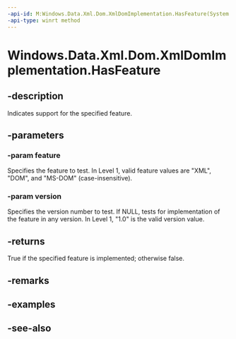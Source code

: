 ----api-id: M:Windows.Data.Xml.Dom.XmlDomImplementation.HasFeature(System.String,System.Object)
-api-type: winrt method
---<!-- Method syntaxpublic bool HasFeature(System.String feature, System.Object version)--># Windows.Data.Xml.Dom.XmlDomImplementation.HasFeature## -descriptionIndicates support for the specified feature.## -parameters### -param featureSpecifies the feature to test. In Level 1, valid feature values are "XML", "DOM", and "MS-DOM" (case-insensitive).### -param versionSpecifies the version number to test. If NULL, tests for implementation of the feature in any version. In Level 1, "1.0" is the valid version value.## -returnsTrue if the specified feature is implemented; otherwise false.## -remarks## -examples## -see-also